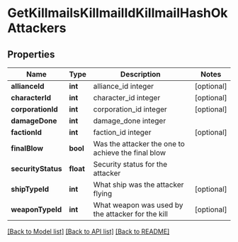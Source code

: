 # GetKillmailsKillmailIdKillmailHashOkAttackers

## Properties
Name | Type | Description | Notes
------------ | ------------- | ------------- | -------------
**allianceId** | **int** | alliance_id integer | [optional] 
**characterId** | **int** | character_id integer | [optional] 
**corporationId** | **int** | corporation_id integer | [optional] 
**damageDone** | **int** | damage_done integer | 
**factionId** | **int** | faction_id integer | [optional] 
**finalBlow** | **bool** | Was the attacker the one to achieve the final blow | 
**securityStatus** | **float** | Security status for the attacker | 
**shipTypeId** | **int** | What ship was the attacker flying | [optional] 
**weaponTypeId** | **int** | What weapon was used by the attacker for the kill | [optional] 

[[Back to Model list]](../README.md#documentation-for-models) [[Back to API list]](../README.md#documentation-for-api-endpoints) [[Back to README]](../README.md)


